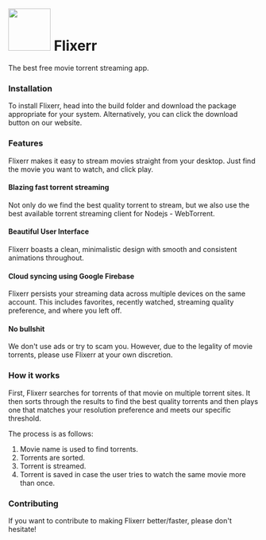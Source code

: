 # <img src="https://github.com/carlelieser/Flixerr/blob/master/assets/imgs/icon.png?raw=true=" width="85" height="85"/> Flixerr
The best free movie torrent streaming app.

### Installation
To install Flixerr, head into the build folder and download the package appropriate for your system. Alternatively, you can click the download button on our website.

### Features
Flixerr makes it easy to stream movies straight from your desktop. Just find the movie you want to watch, and click play.

#### Blazing fast torrent streaming
Not only do we find the best quality torrent to stream, but we also use the best available torrent streaming client for Nodejs - WebTorrent. 

#### Beautiful User Interface
Flixerr boasts a clean, minimalistic design with smooth and consistent animations throughout.

#### Cloud syncing using Google Firebase
Flixerr persists your streaming data across multiple devices on the same account. This includes favorites, recently watched, streaming quality preference, and where you left off.

#### No bullshit
We don't use ads or try to scam you. However, due to the legality of movie torrents, please use Flixerr at your own discretion.

### How it works
First, Flixerr searches for torrents of that movie on multiple torrent sites. It then sorts through the results to find the best quality torrents and then plays one that matches your resolution preference and meets our specific threshold. 

The process is as follows:
1. Movie name is used to find torrents.
2. Torrents are sorted.
3. Torrent is streamed.
4. Torrent is saved in case the user tries to watch the same movie more than once.

### Contributing
 If you want to contribute to making Flixerr better/faster, please don't hesitate!

